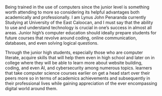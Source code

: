 Being trained in the use of computers since the junior level is something worth attending to more so considering its helpful advantages both academically and professionally. I am Lynus John Penaranda currently Studying at University of the East Caloocan, and I must say that the ability to use and understand technology is crucial in one’s success in almost all areas. Junior high’s computer education should ideally prepare students for future courses that revolve around coding, online communication, databases, and even solving logical questions.

Through the junior high students, especially those who are computer literate, acquire skills that will help them even in high school and later on in college where they will be able to learn more about website building, coding, and even AI, and cybersecurity among numerous topics. learners that take computer science courses earlier on get a head start over their peers more so in terms of academics achievements and subsequently in their professional lives while gaining appreciation of the ever encompassing digital world around them.
